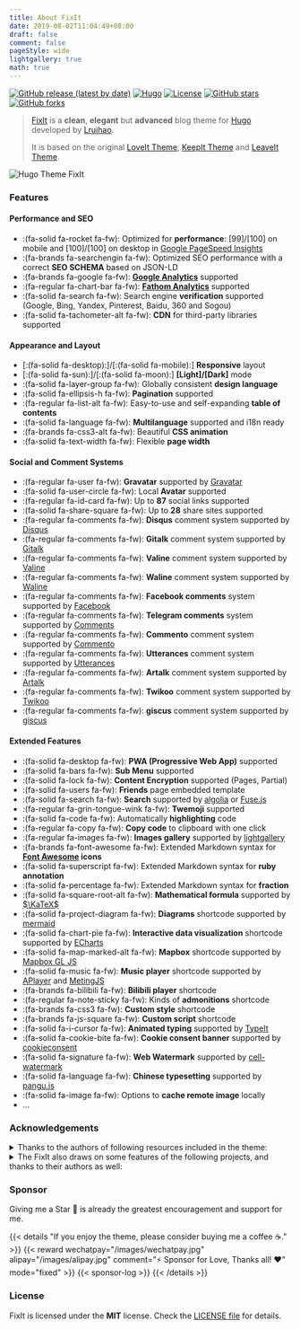 ```yaml
---
title: About FixIt
date: 2019-08-02T11:04:49+08:00
draft: false
comment: false
pageStyle: wide
lightgallery: true
math: true
---
```


[![GitHub release (latest by date)](https://img.shields.io/github/v/release/hugo-fixit/FixIt?style=flat)](https://github.com/hugo-fixit/FixIt/releases)
[![Hugo](https://img.shields.io/badge/Hugo-%5E0.111.0-ff4088?style=flat&logo=hugo)](https://gohugo.io/)
[![License](https://img.shields.io/github/license/hugo-fixit/FixIt?style=flat)](https://github.com/hugo-fixit/FixIt/blob/master/LICENSE)
[![GitHub stars](https://img.shields.io/github/stars/hugo-fixit/FixIt?style=social)](https://github.com/hugo-fixit/FixIt)
[![GitHub forks](https://img.shields.io/github/forks/hugo-fixit/FixIt?style=social)](https://github.com/hugo-fixit/FixIt/fork)

> [FixIt](https://github.com/hugo-fixit/FixIt) is a **clean**, **elegant** but **advanced** blog theme for [Hugo](https://gohugo.io/) developed by [Lruihao](https://github.com/Lruihao 'Follow me on GitHub').
>
> It is based on the original [LoveIt Theme](https://github.com/dillonzq/LoveIt), [KeepIt Theme](https://github.com/Fastbyte01/KeepIt) and [LeaveIt Theme](https://github.com/liuzc/LeaveIt).

![Hugo Theme FixIt](/images/Apple-Devices-Preview.jpg "A Clean, Elegant but Advanced Hugo Theme")

### Features

#### Performance and SEO

- :(fa-solid fa-rocket fa-fw): Optimized for **performance**: [99]/[100] on mobile and [100]/[100] on desktop in [Google PageSpeed Insights](https://developers.google.com/speed/pagespeed/insights)
- :(fa-brands fa-searchengin fa-fw): Optimized SEO performance with a correct **SEO SCHEMA** based on JSON-LD
- :(fa-brands fa-google fa-fw): **[Google Analytics](https://analytics.google.com/analytics)** supported
- :(fa-regular fa-chart-bar fa-fw): **[Fathom Analytics](https://usefathom.com/)** supported
- :(fa-solid fa-search fa-fw): Search engine **verification** supported (Google, Bing, Yandex, Pinterest, Baidu, 360 and Sogou)
- :(fa-solid fa-tachometer-alt fa-fw): **CDN** for third-party libraries supported

#### Appearance and Layout

- [:(fa-solid fa-desktop):]/[:(fa-solid fa-mobile):] **Responsive** layout
- [:(fa-solid fa-sun):]/[:(fa-solid fa-moon):] **[Light]/[Dark]** mode
- :(fa-solid fa-layer-group fa-fw): Globally consistent **design language**
- :(fa-solid fa-ellipsis-h fa-fw): **Pagination** supported
- :(fa-regular fa-list-alt fa-fw): Easy-to-use and self-expanding **table of contents**
- :(fa-solid fa-language fa-fw): **Multilanguage** supported and i18n ready
- :(fa-brands fa-css3-alt fa-fw): Beautiful **CSS animation**
- :(fa-solid fa-text-width fa-fw): Flexible **page width**

#### Social and Comment Systems

- :(fa-regular fa-user fa-fw): **Gravatar** supported by [Gravatar](https://gravatar.com)
- :(fa-solid fa-user-circle fa-fw): Local **Avatar** supported
- :(fa-regular fa-id-card fa-fw): Up to **87** social links supported
- :(fa-solid fa-share-square fa-fw): Up to **28** share sites supported
- :(fa-regular fa-comments fa-fw): **Disqus** comment system supported by [Disqus](https://disqus.com)
- :(fa-regular fa-comments fa-fw): **Gitalk** comment system supported by [Gitalk](https://github.com/gitalk/gitalk)
- :(fa-regular fa-comments fa-fw): **Valine** comment system supported by [Valine](https://valine.js.org/)
- :(fa-regular fa-comments fa-fw): **Waline** comment system supported by [Waline](https://waline.js.org/)
- :(fa-regular fa-comments fa-fw): **Facebook comments** system supported by [Facebook](https://developers.facebook.com/docs/plugins/comments/)
- :(fa-regular fa-comments fa-fw): **Telegram comments** system supported by [Comments](https://comments.app/)
- :(fa-regular fa-comments fa-fw): **Commento** comment system supported by [Commento](https://commento.io/)
- :(fa-regular fa-comments fa-fw): **Utterances** comment system supported by [Utterances](https://utteranc.es/)
- :(fa-regular fa-comments fa-fw): **Artalk** comment system supported by [Artalk](https://artalk.js.org/)
- :(fa-regular fa-comments fa-fw): **Twikoo** comment system supported by [Twikoo](https://twikoo.js.org/)
- :(fa-regular fa-comments fa-fw): **giscus** comment system supported by [giscus](https://giscus.app/)

#### Extended Features

- :(fa-solid fa-desktop fa-fw): **PWA (Progressive Web App)** supported
- :(fa-solid fa-bars fa-fw): **Sub Menu** supported
- :(fa-solid fa-lock fa-fw): **Content Encryption** supported (Pages, Partial)
- :(fa-solid fa-users fa-fw): **Friends** page embedded template
- :(fa-solid fa-search fa-fw): **Search** supported by [algolia](https://www.algolia.com/) or [Fuse.js](https://fusejs.io/)
- :(fa-regular fa-grin-tongue-wink fa-fw): **Twemoji** supported
- :(fa-solid fa-code fa-fw): Automatically **highlighting** code
- :(fa-regular fa-copy fa-fw): **Copy code** to clipboard with one click
- :(fa-regular fa-images fa-fw): **Images gallery** supported by [lightgallery](https://github.com/sachinchoolur/lightgallery)
- :(fa-brands fa-font-awesome fa-fw): Extended Markdown syntax for **[Font Awesome](https://fontawesome.com/) icons**
- :(fa-solid fa-superscript fa-fw): Extended Markdown syntax for **ruby annotation**
- :(fa-solid fa-percentage fa-fw): Extended Markdown syntax for **fraction**
- :(fa-solid fa-square-root-alt fa-fw): **Mathematical formula** supported by [$\KaTeX$](https://katex.org/)
- :(fa-solid fa-project-diagram fa-fw): **Diagrams** shortcode supported by [mermaid](https://github.com/knsv/mermaid)
- :(fa-solid fa-chart-pie fa-fw): **Interactive data visualization** shortcode supported by [ECharts](https://echarts.apache.org/)
- :(fa-solid fa-map-marked-alt fa-fw): **Mapbox** shortcode supported by [Mapbox GL JS](https://docs.mapbox.com/mapbox-gl-js)
- :(fa-solid fa-music fa-fw): **Music player** shortcode supported by [APlayer](https://github.com/MoePlayer/APlayer) and [MetingJS](https://github.com/metowolf/MetingJS)
- :(fa-brands fa-bilibili fa-fw): **Bilibili player** shortcode
- :(fa-regular fa-note-sticky fa-fw): Kinds of **admonitions** shortcode
- :(fa-brands fa-css3 fa-fw): **Custom style** shortcode
- :(fa-brands fa-js-square fa-fw): **Custom script** shortcode
- :(fa-solid fa-i-cursor fa-fw): **Animated typing** supported by [TypeIt](https://typeitjs.com/)
- :(fa-solid fa-cookie-bite fa-fw): **Cookie consent banner** supported by [cookieconsent](https://github.com/osano/cookieconsent)
- :(fa-solid fa-signature fa-fw): **Web Watermark** supported by [cell-watermark](https://github.com/Lruihao/watermark)
- :(fa-solid fa-language fa-fw): **Chinese typesetting** supported by [pangu.js](https://github.com/vinta/pangu.js)
- :(fa-solid fa-image fa-fw): Options to **cache remote image** locally
- ...

### Acknowledgements

<details>
<summary>Thanks to the authors of following resources included in the theme:</summary>

- [normalize.css](https://github.com/necolas/normalize.css)
- [Font Awesome](https://fontawesome.com/)
- [Simple Icons](https://github.com/simple-icons/simple-icons)
- [Animate.css](https://daneden.github.io/animate.css/)
- [autocomplete-js](https://github.com/algolia/autocomplete)
- [algoliasearch](https://github.com/algolia/algoliasearch-client-javascript)
- [Fuse.js](https://fusejs.io/)
- [object-fit-images](https://github.com/fregante/object-fit-images)
- [Twemoji](https://github.com/twitter/twemoji)
- [emoji-data](https://github.com/iamcal/emoji-data)
- [lightgallery](https://github.com/sachinchoolur/lightgallery)
- [Sharer.js](https://github.com/ellisonleao/sharer.js)
- [TypeIt](https://typeitjs.com/)
- [$\KaTeX$](https://katex.org/)
- [mermaid](https://github.com/mermaid-js/mermaid)
- [ECharts](https://echarts.apache.org/)
- [Mapbox GL JS](https://docs.mapbox.com/mapbox-gl-js)
- [APlayer](https://github.com/MoePlayer/APlayer)
- [MetingJS](https://github.com/metowolf/MetingJS)
- [Gitalk](https://github.com/gitalk/gitalk)
- [Valine](https://valine.js.org/)
- [cookieconsent](https://github.com/osano/cookieconsent)
- [cell-watermark](https://github.com/Lruihao/watermark)
- [不蒜子](http://busuanzi.ibruce.info/)
- [pangu.js](https://github.com/vinta/pangu.js)
- [Artalk](https://artalk.js.org/)
- [Waline](https://waline.js.org/)
- [Twikoo](https://twikoo.js.org/)
- [github-corners](https://github.com/tholman/github-corners)
- [giscus](https://giscus.app/)
- [crypto-js](https://github.com/brix/crypto-js)
- [vConsole](https://github.com/Tencent/vConsole)
- [eruda](https://github.com/liriliri/eruda)
- [pace](https://github.com/CodeByZach/pace)

</details>

<details>
<summary>The FixIt also draws on some features of the following projects, and thanks to their authors as well:</summary>

- [DoIt](https://github.com/HEIGE-PCloud/DoIt)
- [NexT](https://github.com/next-theme/hexo-theme-next)

</details>

### Sponsor

Giving me a Star 🌟 is already the greatest encouragement and support for me.

{{< details "If you enjoy the theme, please consider buying me a coffee ☕️." >}}
{{< reward wechatpay="/images/wechatpay.jpg" alipay="/images/alipay.jpg" comment="⚡️ Sponsor for Love, Thanks all! ❤️" mode="fixed" >}}
{{< sponsor-log >}}
{{< /details >}}

### License

FixIt is licensed under the **MIT** license. Check the [LICENSE file](https://github.com/hugo-fixit/FixIt/blob/master/LICENSE) for details.
